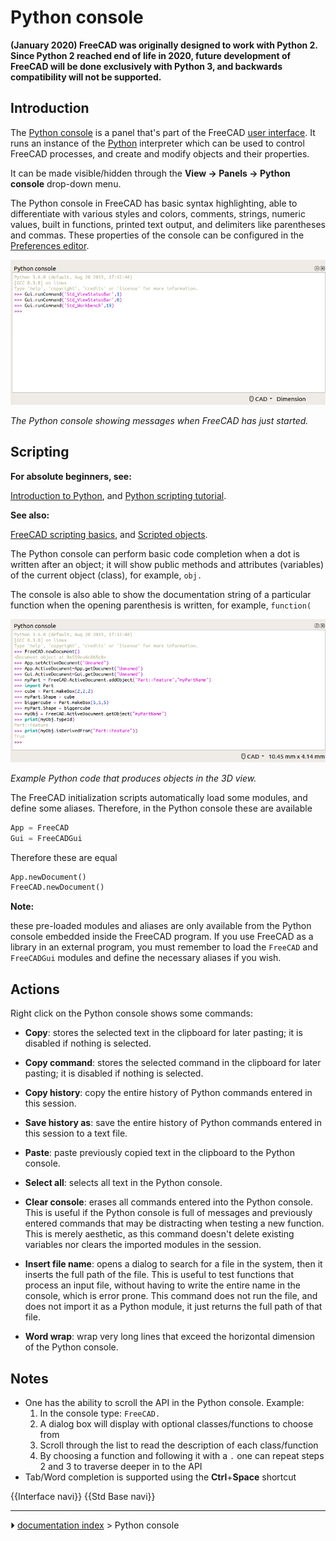 # Python console
**(January 2020) FreeCAD was originally designed to work with Python 2. Since Python 2 reached end of life in 2020, future development of FreeCAD will be done exclusively with Python 3, and backwards compatibility will not be supported.**

## Introduction

 

The [Python console](Python_console.md) is a panel that\'s part of the FreeCAD [user interface](interface.md). It runs an instance of the [Python](Python.md) interpreter which can be used to control FreeCAD processes, and create and modify objects and their properties.

It can be made visible/hidden through the **View → Panels → Python console** drop-down menu.

The Python console in FreeCAD has basic syntax highlighting, able to differentiate with various styles and colors, comments, strings, numeric values, built in functions, printed text output, and delimiters like parentheses and commas. These properties of the console can be configured in the [Preferences editor](Preferences_Editor.md).

<img alt="" src=images/FreeCAD_Python_console.png  style="width:800px;">



*The Python console showing messages when FreeCAD has just started.*

## Scripting


**For absolute beginners, see:**

[Introduction to Python](Introduction_to_Python.md), and [Python scripting tutorial](Python_scripting_tutorial.md).


**See also:**

[FreeCAD scripting basics](FreeCAD_Scripting_Basics.md), and [Scripted objects](Scripted_objects.md).

The Python console can perform basic code completion when a dot is written after an object; it will show public methods and attributes (variables) of the current object (class), for example, `obj.`

The console is also able to show the documentation string of a particular function when the opening parenthesis is written, for example, `function(`

<img alt="" src=images/FreeCAD_Python_console_example.png  style="width:800px;">



*Example Python code that produces objects in the 3D view.*

The FreeCAD initialization scripts automatically load some modules, and define some aliases. Therefore, in the Python console these are available  
```python
App = FreeCAD
Gui = FreeCADGui
```

Therefore these are equal

 
```python
App.newDocument()
FreeCAD.newDocument()
```


**Note:**

these pre-loaded modules and aliases are only available from the Python console embedded inside the FreeCAD program. If you use FreeCAD as a library in an external program, you must remember to load the `FreeCAD` and `FreeCADGui` modules and define the necessary aliases if you wish.

## Actions

Right click on the Python console shows some commands:

-    **Copy**: stores the selected text in the clipboard for later pasting; it is disabled if nothing is selected.

-    **Copy command**: stores the selected command in the clipboard for later pasting; it is disabled if nothing is selected.

-    **Copy history**: copy the entire history of Python commands entered in this session.

-    **Save history as**: save the entire history of Python commands entered in this session to a text file.

-    **Paste**: paste previously copied text in the clipboard to the Python console.

-    **Select all**: selects all text in the Python console.

-    **Clear console**: erases all commands entered into the Python console. This is useful if the Python console is full of messages and previously entered commands that may be distracting when testing a new function. This is merely aesthetic, as this command doesn\'t delete existing variables nor clears the imported modules in the session.

-    **Insert file name**: opens a dialog to search for a file in the system, then it inserts the full path of the file. This is useful to test functions that process an input file, without having to write the entire name in the console, which is error prone. This command does not run the file, and does not import it as a Python module, it just returns the full path of that file.

-    **Word wrap**: wrap very long lines that exceed the horizontal dimension of the Python console.

## Notes

-   One has the ability to scroll the API in the Python console. Example:
    1.  In the console type: `FreeCAD.`
    2.  A dialog box will display with optional classes/functions to choose from
    3.  Scroll through the list to read the description of each class/function
    4.  By choosing a function and following it with a `.` one can repeat steps 2 and 3 to traverse deeper in to the API
-   Tab/Word completion is supported using the **Ctrl**+**Space** shortcut

 {{Interface navi}} {{Std Base navi}}



---
⏵ [documentation index](../README.md) > Python console
